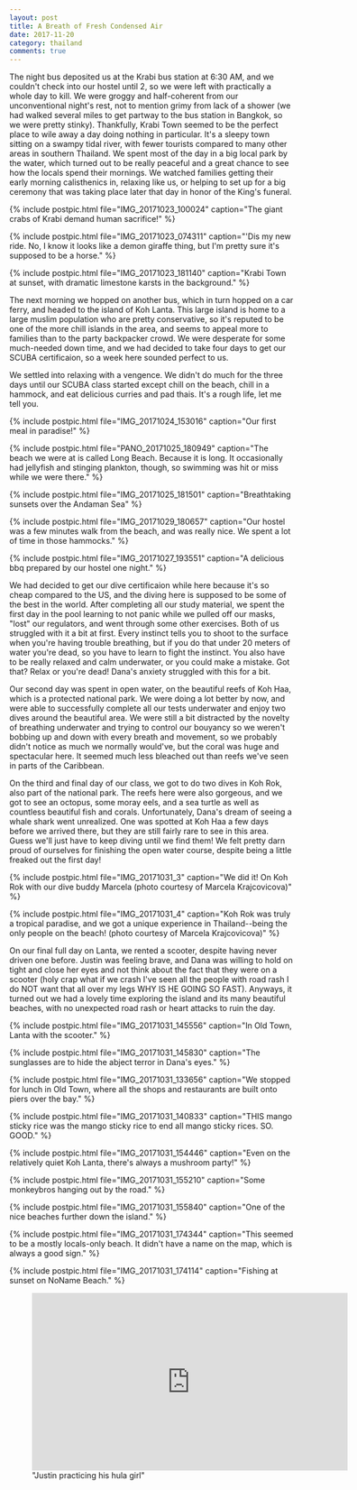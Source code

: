 ```yaml
---
layout: post
title: A Breath of Fresh Condensed Air
date: 2017-11-20
category: thailand
comments: true
---
```


The night bus deposited us at the Krabi bus station at 6:30 AM, and we couldn't check into our hostel until 2, so we were left with practically a whole day to kill.  We were groggy and half-coherent from our unconventional night's rest, not to mention grimy from lack of a shower (we had walked several miles to get partway to the bus station in Bangkok, so we were pretty stinky).  Thankfully, Krabi Town seemed to be the perfect place to wile away a day doing nothing in particular.  It's a sleepy town sitting on a swampy tidal river, with fewer tourists compared to many other areas in southern Thailand.  We spent most of the day in a big local park by the water, which turned out to be really peaceful and a great chance to see how the locals spend their mornings.  We watched families getting their early morning calisthenics in, relaxing like us, or helping to set up for a big ceremony that was taking place later that day in honor of the King's funeral.

{% include postpic.html file="IMG_20171023_100024" caption="The giant crabs of Krabi demand human sacrifice!" %}

{% include postpic.html file="IMG_20171023_074311" caption="'Dis my new ride.  No, I know it looks like a demon giraffe thing, but I'm pretty sure it's supposed to be a horse." %}

{% include postpic.html file="IMG_20171023_181140" caption="Krabi Town at sunset, with dramatic limestone karsts in the background." %}

The next morning we hopped on another bus, which in turn hopped on a car ferry, and headed to the island of Koh Lanta.  This large island is home to a large muslim population who are pretty conservative, so it's reputed to be one of the more chill islands in the area, and seems to appeal more to families than to the party backpacker crowd.  We were desperate for some much-needed down time, and we had decided to take four days to get our SCUBA certificaion, so a week here sounded perfect to us.

We settled into relaxing with a vengence.  We didn't do much for the three days until our SCUBA class started except chill on the beach, chill in a hammock, and eat delicious curries and pad thais. It's a rough life, let me tell you.

{% include postpic.html file="IMG_20171024_153016" caption="Our first meal in paradise!" %}

{% include postpic.html file="PANO_20171025_180949" caption="The beach we were at is called Long Beach.  Because it is long.  It occasionally had jellyfish and stinging plankton, though, so swimming was hit or miss while we were there." %}

{% include postpic.html file="IMG_20171025_181501" caption="Breathtaking sunsets over the Andaman Sea" %}

{% include postpic.html file="IMG_20171029_180657" caption="Our hostel was a few minutes walk from the beach, and was really nice.  We spent a lot of time in those hammocks." %}

{% include postpic.html file="IMG_20171027_193551" caption="A delicious bbq prepared by our hostel one night." %}

We had decided to get our dive certificaion while here because it's so cheap compared to the US, and the diving here is supposed to be some of the best in the world.  After completing all our study material, we spent the first day in the pool learning to not panic while we pulled off our masks, "lost" our regulators, and went through some other exercises.  Both of us struggled with it a bit at first.  Every instinct tells you to shoot to the surface when you're having trouble breathing, but if you do that under 20 meters of water you're dead, so you have to learn to fight the instinct.  You also have to be really relaxed and calm underwater, or you could make a mistake.  Got that?  Relax or you're dead!  Dana's anxiety struggled with this for a bit.

Our second day was spent in open water, on the beautiful reefs of Koh Haa, which is a protected national park.  We were doing a lot better by now, and were able to successfully complete all our tests underwater and enjoy two dives around the beautiful area.  We were still a bit distracted by the novelty of breathing underwater and trying to control our bouyancy so we weren't bobbing up and down with every breath and movement, so we probably didn't notice as much we normally would've, but the coral was huge and spectacular here.  It seemed much less bleached out than reefs we've seen in parts of the Caribbean.

On the third and final day of our class, we got to do two dives in Koh Rok, also part of the national park.  The reefs here were also gorgeous, and we got to see an octopus, some moray eels, and a sea turtle as well as countless beautiful fish and corals.  Unfortunately, Dana's dream of seeing a whale shark went unrealized. One was spotted at Koh Haa a few days before we arrived there, but they are still fairly rare to see in this area.  Guess we'll just have to keep diving until we find them!  We felt pretty darn proud of ourselves for finishing the open water course, despite being a little freaked out the first day!

{% include postpic.html file="IMG_20171031_3" caption="We did it! On Koh Rok with our dive buddy Marcela (photo courtesy of Marcela Krajcovicova)" %}

{% include postpic.html file="IMG_20171031_4" caption="Koh Rok was truly a tropical paradise, and we got a unique experience in Thailand--being the only people on the beach! (photo courtesy of Marcela Krajcovicova)" %}

On our final full day on Lanta, we rented a scooter, despite having never driven one before.  Justin was feeling brave, and Dana was willing to hold on tight and close her eyes and not think about the fact that they were on a scooter (holy crap what if we crash I've seen all the people with road rash I do NOT want that all over my legs WHY IS HE GOING SO FAST).  Anyways, it turned out we had a lovely time exploring the island and its many beautiful beaches, with no unexpected road rash or heart attacks to ruin the day.

{% include postpic.html file="IMG_20171031_145556" caption="In Old Town, Lanta with the scooter." %}

{% include postpic.html file="IMG_20171031_145830" caption="The sunglasses are to hide the abject terror in Dana's eyes." %}

{% include postpic.html file="IMG_20171031_133656" caption="We stopped for lunch in Old Town, where all the shops and restaurants are built onto piers over the bay." %}

{% include postpic.html file="IMG_20171031_140833" caption="THIS mango sticky rice was the mango sticky rice to end all mango sticky rices. SO. GOOD." %}

{% include postpic.html file="IMG_20171031_154446" caption="Even on the relatively quiet Koh Lanta, there's always a mushroom party!" %}

{% include postpic.html file="IMG_20171031_155210" caption="Some monkeybros hanging out by the road." %}

{% include postpic.html file="IMG_20171031_155840" caption="One of the nice beaches further down the island." %}

{% include postpic.html file="IMG_20171031_174344" caption="This seemed to be a mostly locals-only beach.  It didn't have a name on the map, which is always a good sign." %}

{% include postpic.html file="IMG_20171031_174114" caption="Fishing at sunset on NoName Beach." %}

<figure><iframe width="560" height="315" src="https://www.youtube.com/embed/msMAEh90J7I" frameborder="0" gesture="media" allowfullscreen></iframe><figcaption>"Justin practicing his hula girl"</figcaption></figure>
